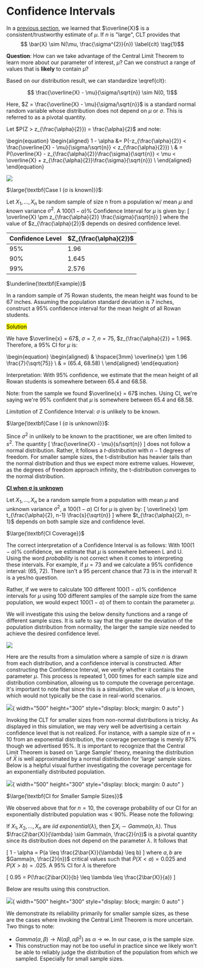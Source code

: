 # Confidence Intervals

In a [previous section](https://hamzah-a98.github.io/Statistical%20Inference/Section%201%3A%20statistical_inference/), we learned that $\overline{X}$ is a consistent/trustworthy estimate of $\mu$. If $n$ is "large", CLT provides that 
$$ \bar{X} \sim N(\mu, \frac{\sigma^{2}}{n}) \label{clt} \tag{1}$$

$\textbf{Question}$: How can we take advantage of the Central Limit Theorem to learn more about our parameter of interest, $\mu$? Can we construct a range of values that is **likely** to contain $\mu$? 

Based on our distribution result, we can standardize \eqref{clt}: 

$$ \frac{\overline{X} - \mu}{\sigma/\sqrt{n}} \sim N(0, 1)$$

Here, $Z = \frac{\overline{X} - \mu}{\sigma/\sqrt{n}}$ is a standard normal random variable whose distribution does not depend on $\mu$ or $\sigma$. This is referred to as a pivotal quantity. 

Let $P(Z > z_{\frac{\alpha}{2}}) = \frac{\alpha}{2}$ and note: 


\begin{equation}
\begin{aligned}
1 - \alpha &= P(-z_{\frac{\alpha}{2}} < \frac{\overline{X} - \mu}{\sigma/\sqrt{n}} < z_{\frac{\alpha}{2}}) \\
& = P(\overline{X} - z_{\frac{\alpha}{2}}\frac{\sigma}{\sqrt{n}} < \mu < \overline{X} + z_{\frac{\alpha}{2}}\frac{\sigma}{\sqrt{n}}) \\
\end{aligned}
\end{equation}

![](images/clt_int2.png)


$\large{\textbf{Case I (σ is known)}}$:

 Let $X_{1},...,X_{n}$ be random sample of size n from a population w/ mean $\mu$ and $\textit{known}$ variance $\sigma^{2}$. A $100(1-\alpha)\%$ Confidence Interval for $\mu$ is given by: 
\[ 
    \overline{X} \pm z_{\frac{\alpha}{2}} \frac{\sigma}{\sqrt{n}}
    \]
where the value of $z_{\frac{\alpha}{2}}$ depends on desired confidence level. 

| Confidence Level | **$Z_{\frac{\alpha}{2}}$** |
| -------- | ------- |
| 95% | 1.96 |
| 90% | 1.645 |
| 99% | 2.576 |

$\underline{\textbf{Example}}$

In a random sample of 75 Rowan students, the mean height was found to be 67 inches. Assuming the population standard deviation is 7 inches, construct a 95% confidence interval for the mean height of all Rowan students.

<mark>Solution</mark>

We have $\overline{x} = 67$, $\sigma = 7$, $n=75$, $z_{\frac{\alpha}{2}} = 1.96$. Therefore, a 95% CI for $\mu$ is:

\begin{equation}
\begin{aligned}
&       \hspace{3mm} \overline{x} \pm 1.96 \frac{7}{\sqrt{75}} \\
& = (65.4, 68.58) \\
\end{aligned}
\end{equation}

Interpretation: With 95% confidence, we estimate that the mean height of all Rowan students is somewhere between 65.4 and 68.58. 

Note: from the sample we found $\overline{x} = 67$ inches. Using CI, we're saying we're 95% confident that $\mu$ is somewhere between 65.4 and 68.58.

$\textit{Limitation}$ of Z Confidence Interval: $\sigma$ is unlikely to be known. 


$\large{\textbf{Case I (σ is unknown)}}$:

Since $\sigma^{2}$ in unlikely to be known to the practitioner, we are often limited to $s^{2}$. The quantity 
\[ 
    \frac{\overline{X} - \mu}{s/\sqrt{n}}
    \]
does not follow a normal distribution. Rather, it follows a *t-distribution* with $n-1$ degrees of freedom. For smaller sample sizes, the t-distribution has heavier tails than the normal distribution and thus we expect more extreme values. However, as the degrees of freedom approach infinity, the t-distribution converges to the normal distribution. 

<u>**CI when σ is unknown**</u>

Let $X_{1}, ..., X_{n}$ be a random sample from a population with mean $\mu$ and unknown variance $\sigma^{2}$, a $100(1-\alpha)%$ CI for $\mu$ is given by: 
\[ 
    \overline{x} \pm t_{\frac{\alpha}{2}, n-1} \frac{s}{\sqrt{n}}
    \]
where $t_{\frac{\alpha}{2}, n-1}$ depends on both sample size and confidence level.  


$\large{\textbf{CI Coverage}}$

The correct interpretation of a Confidence Interval is as follows: With $100(1-\alpha)\%$ confidence, we estimate that $\mu$ is somewhere between L and U. Using the word $probability$ is not correct when it comes to interpreting these intervals. For example, if $\mu = 73$ and we calculate a $95\%$ confidence interval: (65, 72). There isn't a 95 percent chance that 73 is in the interval! It is a yes/no question. 

Rather, if we were to calculate 100 different $100(1-\alpha)\%$ confidence intervals for $\mu$ using 100 different samples of the sample size from the same population, we would expect $100(1-\alpha)$ of them to contain the parameter $\mu$. 

We will investigate this using the below density functions and a range of different sample sizes. It is safe to say that the greater the deviation of the population distribution from normality, the larger the sample size needed to achieve the desired confidence level.

![](images/modified_density_functions.png)

Here are the results from a simulation where a sample of size $n$ is drawn from each distribution, and a confidence interval is constructed. After constructing the Confidence Interval, we verify whether it contains the parameter $\mu$. This process is repeated $1,000$ times for each sample size and distribution combination, allowing us to compute the coverage percentage. It's important to note that since this is a simulation, the value of $\mu$ is known, which would not typically be the case in real-world scenarios.

![](images/coverage.png){ width="500" height="300" style="display: block; margin: 0 auto" }

Invoking the CLT for smaller sizes from non-normal distributions is tricky. As displayed in this simulation, we may very well be advertising a certain confidence level that is not realized. For instance, with a sample size of $n=10$ from an exponential distribution, the coverage percentage is merely $87\%$ though we advertised $95\%$. It is important to recognize that the Central Limit Theorem is based on 'Large Sample' theory, meaning the distribution of $\bar{X}$ is well approximated by a normal distribution for 'large' sample sizes. Below is a helpful visual further investigating the coverage percentage for an exponentially distributed population. 

![](images/exp_coverage.png){ width="500" height="300" style="display: block; margin: 0 auto" }


$\large{\textbf{CI for Smaller Sample Sizes}}$

We observed above that for $n=10$, the coverage probability of our CI for an exponentially distributed population was < $90\%$. Please note the following: 

If $X_{1}, X_{2}, ..., X_{n}$ are $iid$ $exponential(\lambda)$, then $\sum X_{i} \sim Gamma(n, \lambda)$. Thus $\frac{2\bar{X}}{\lambda} \sim Gamma(n, \frac{2}{n})$  is a pivotal quantity since its distribution does not depend on the parameter $\lambda$. It follows that 

\[ 
    1 - \alpha = P(a \leq \frac{2\bar{X}}{\lambda} \leq b)
    \]
where $a, b$ are $Gamma(n, \frac{2}{n})$ critical values such that $P(X < a) = 0.025$ and $P(X > b) = .025$. A $95\%$ CI for $\lambda$ is therefore 

\[
0.95 = P(\frac{2\bar{X}}{b} \leq \lambda \leq \frac{2\bar{X}}{a})
\]

Below are results using this construction. 

![](images/exact_exp.png){ width="500" height="300" style="display: block; margin: 0 auto" }


We demonstrate its reliability primarily for smaller sample sizes, as these are the cases where invoking the Central Limit Theorem is more uncertain. Two things to note: 

- $Gamma(\alpha, \beta) \rightarrow N(\alpha\beta, \alpha\beta^{2})$ as $\alpha$ -> $\infty$. In our case, $\alpha$ is the sample size. 
- This construction may not be too useful in practice since we likely won't be able to reliably judge the distribution of the population from which we sampled. Especially for small sample sizes. 